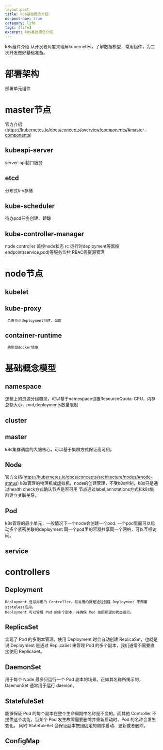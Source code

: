 ```yaml
---
layout:post
title: k8s基础概念介绍
no-post-nav: true
category: life
tags: [life]
excerpt: k8s基础概念介绍
---
```

k8s组件介绍
从开发者角度来理解kubernetes，了解数据模型，常用组件，为二次开发做好基础准备。
# 部署架构

部署单元组件
  # master节点
  官方介绍(https://kubernetes.io/docs/concepts/overview/components/#master-components)
 
  ## kubeapi-server
   server-api接口服务
  ## etcd
   分布式k-v存储
  ## kube-scheduler
   待办pod任务创建、跟踪
  ## kube-controller-manager
   node controller 监控node状态
   rc 运行时deployment等监控
   endpoint(service,pod)等服务监控
   RBAC等资源管理
  # node节点
  ## kubelet
    
  ## kube-proxy 
     负责节点deployment创建，调度
     
  ## container-runtime
     典型如docker镜像
     
# 基础概念模型

## namespace
   逻辑上的资源分组概念，可以基于namespace设置ResourceQuota: CPU，内存总额大小，pod,deployments数量限制
   
## cluster
   
## master
   k8s集群调度的大脑核心，可以基于集群方式保证高可用。
## Node
  官方文档(https://kubernetes.io/docs/concepts/architecture/nodes/#node-status)
  k8s管理的物理机或虚拟机，node的创建管理，不受k8s控制，k8s只是通过health check方式确认节点是否可用
  节点通过label,annotations方式和k8s集群建立关联关系。
## Pod
  k8s管理的最小单元，一般情况下一个node会创建一个pod.
  一个pod里面可以启动多个紧密关联的deployment
  同一个pod里的容器共享同一个网络，可以互相访问。
  
## service
  
# controllers

## Deployment
    Deployment 是最常用的 Controller，最常用的就是通过创建 Deployment 来部署stateless应用。
    Deployment 可以管理 Pod 的多个副本，并确保 Pod 按照期望的状态运行。
    
## ReplicaSet 
  实现了 Pod 的多副本管理。使用 Deployment 时会自动创建 ReplicaSet，也就是说 Deployment 是通过 ReplicaSet 来管理 Pod 的多个副本，我们通常不需要直接使用 ReplicaSet。

## DaemonSet 
  用于每个 Node 最多只运行一个 Pod 副本的场景。正如其名称所揭示的，DaemonSet 通常用于运行 daemon。

## StatefuleSet 
  能够保证 Pod 的每个副本在整个生命周期中名称是不变的。而其他 Controller 不提供这个功能，当某个 Pod 发生故障需要删除并重新启动时，Pod 的名称会发生变化。
  同时 StatefuleSet 会保证副本按照固定的顺序启动、更新或者删除。

## ConfigMap

## 

